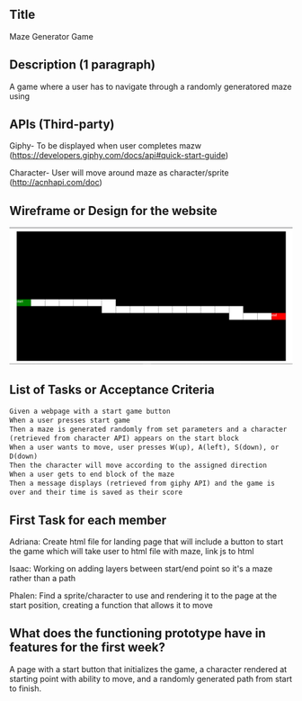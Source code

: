 ## Title
Maze Generator Game

## Description (1 paragraph)
A game where a user has to navigate through a randomly generatored maze using 

## APIs (Third-party)
Giphy- To be displayed when user completes mazw
(https://developers.giphy.com/docs/api#quick-start-guide)

Character- User will move around maze as character/sprite 
(http://acnhapi.com/doc)

## Wireframe or Design for the website
![Alt text](https://github.com/IsaacJCarnes/MazeGen/blob/main/assets/images/webScreenshot-rough.png "Website Screenshot")

## List of Tasks or Acceptance Criteria

```
Given a webpage with a start game button
When a user presses start game
Then a maze is generated randomly from set parameters and a character (retrieved from character API) appears on the start block
When a user wants to move, user presses W(up), A(left), S(down), or D(down)
Then the character will move according to the assigned direction
When a user gets to end block of the maze
Then a message displays (retrieved from giphy API) and the game is over and their time is saved as their score

```

## First Task for each member
Adriana: Create html file for landing page that will include a button to start the game which will take user to html file with maze, link js to html

Isaac: Working on adding layers between start/end point so it's a maze rather than a path

Phalen: Find a sprite/character to use and rendering it to the page at the start position, creating a function that allows it to move

## What does the functioning prototype have in features for the first week?
A page with a start button that initializes the game, a character rendered at starting point with ability to move, and a randomly generated path from start to finish.